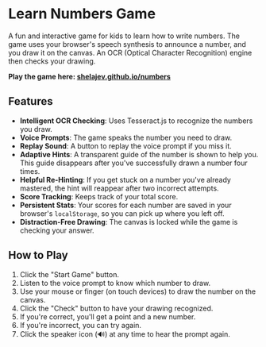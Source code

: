 # Learn Numbers Game

A fun and interactive game for kids to learn how to write numbers. The game uses your browser's speech synthesis to announce a number, and you draw it on the canvas. An OCR (Optical Character Recognition) engine then checks your drawing.

**Play the game here: [shelajev.github.io/numbers](https://shelajev.github.io/numbers)**

## Features

- **Intelligent OCR Checking**: Uses Tesseract.js to recognize the numbers you draw.
- **Voice Prompts**: The game speaks the number you need to draw.
- **Replay Sound**: A button to replay the voice prompt if you miss it.
- **Adaptive Hints**: A transparent guide of the number is shown to help you. This guide disappears after you've successfully drawn a number four times.
- **Helpful Re-Hinting**: If you get stuck on a number you've already mastered, the hint will reappear after two incorrect attempts.
- **Score Tracking**: Keeps track of your total score.
- **Persistent Stats**: Your scores for each number are saved in your browser's `localStorage`, so you can pick up where you left off.
- **Distraction-Free Drawing**: The canvas is locked while the game is checking your answer.

## How to Play

1.  Click the "Start Game" button.
2.  Listen to the voice prompt to know which number to draw.
3.  Use your mouse or finger (on touch devices) to draw the number on the canvas.
4.  Click the "Check" button to have your drawing recognized.
5.  If you're correct, you'll get a point and a new number.
6.  If you're incorrect, you can try again.
7.  Click the speaker icon (🔊) at any time to hear the prompt again.
